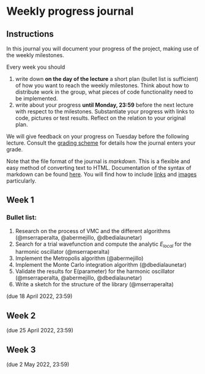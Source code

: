 # Weekly progress journal

## Instructions

In this journal you will document your progress of the project, making use of the weekly milestones.

Every week you should 

1. write down **on the day of the lecture** a short plan (bullet list is sufficient) of how you want to 
   reach the weekly milestones. Think about how to distribute work in the group, 
   what pieces of code functionality need to be implemented.
2. write about your progress **until Monday, 23:59** before the next lecture with respect to the milestones.
   Substantiate your progress with links to code, pictures or test results. Reflect on the
   relation to your original plan.

We will give feedback on your progress on Tuesday before the following lecture. Consult the 
[grading scheme](https://computationalphysics.quantumtinkerer.tudelft.nl/proj1-moldyn-grading/) 
for details how the journal enters your grade.

Note that the file format of the journal is *markdown*. This is a flexible and easy method of 
converting text to HTML. 
Documentation of the syntax of markdown can be found 
[here](https://docs.gitlab.com/ee/user/markdown.html#gfm-extends-standard-markdown). 
You will find how to include [links](https://docs.gitlab.com/ee/user/markdown.html#links) and 
[images](https://docs.gitlab.com/ee/user/markdown.html#images) particularly.

## Week 1

### Bullet list:

1. Research on the process of VMC and the different algorithms (@mserraperalta, @abermejillo, @dbedialaunetar)
2. Search for a trial wavefunction and compute the analytic $`E_{local}`$ for the harmonic oscillator (@mserraperalta)
3. Implement the Metropolis algorithm (@abermejillo)
4. Implement the Monte Carlo integration algorithm (@dbedialaunetar)
5. Validate the results for E(parameter) for the harmonic oscillator (@mserraperalta, @abermejillo, @dbedialaunetar)
6. Write a sketch for the structure of the library (@mserraperalta)




(due 18 April 2022, 23:59)


## Week 2
(due 25 April 2022, 23:59)


## Week 3
(due 2 May 2022, 23:59)

